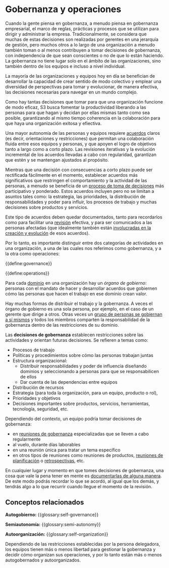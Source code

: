 # Gobernanza y operaciones

Cuando la gente piensa en gobernanza, a menudo piensa en gobernanza empresarial, el marco de reglas, prácticas y procesos que se utilizan para dirigir y administrar la empresa. Tradicionalmente, se considera que muchas de estas decisiones son realizadas por gerentes en una jerarquía de gestión, pero muchos otros a lo largo de una organización a menudo también toman o al menos contribuyen a tomar decisiones de gobernanza, con independencia de que sean conscientes o no de que lo están haciendo. La gobernanza no tiene lugar solo en el ámbito de las organizaciones, sino también dentro de los equipos e incluso a nivel individual.

La mayoría de las organizaciones y equipos hoy en día se benefician de desarrollar la capacidad de crear sentido de modo colectivo y emplear una diversidad de perspectivas para tomar y evolucionar, de manera efectiva, las decisiones necesarias para navegar en un mundo complejo.

Como hay tantas decisiones que tomar para que una organización funcione de modo eficaz, S3 busca fomentar la productividad liberando a las personas para que hagan y decidan por ellas mismas tanto como sea posible, garantizando al mismo tiempo coherencia en la colaboración para que haya una organización exitosa y efiectiva.

Una mayor autonomía de las personas y equipos requiere [acuerdos](glossary:agreement) claros (es decir, orientaciones y restricciones) que permitan una colaboración fluida entre esos equipos y personas, y que apoyen el logro de objetivos tanto a largo como a corto plazo. Las revisiones iterativas y la evolución incremental de los acuerdos llevadas a cabo con regularidad, garantizan que estén y se mantengan ajustados al propósito.

Mientras que una decisión con consecuencias a corto plazo puede ser rectificada fácilmente en el momento, establecer acuerdos más significativos que restringen el comportamiento y la actividad de las personas, a menudo se beneficia de un [proceso de toma de decisiones](section:consent-decision-making) más participativo y ponderado. Estos acuerdos incluyen pero no se limitan a asuntos tales como: la estrategia, las prioridades, la distribución de responsabilidades y poder para influir, los procesos de trabajo y muchas decisiones sobre productos y servicios.

Este tipo de acuerdos deben quedar documentados, tanto para recordarlos como para facilitar una [revisión](section:evaluate-and-evolve-agreements) efectiva, y para ser comunicados a las personas afectadas (que idealmente también están [involucradas en la creación y evolución](section:involve-those-affected) de esos acuerdos).

Por lo tanto, es importante distinguir entre dos categorías de actividades en una organización, a una de las cuales nos referimos como gobernanza, y a la otra como operaciones:

{{define:governance}}

{{define:operations}}

Para cada [dominio](glossary:domain) en una organización hay un *órgano de gobierno*: personas con el mandato de hacer y desarrollar acuerdos que gobiernen cómo las personas que hacen el trabajo en ese dominio crean valor.

Hay muchas formas de distribuir el trabajo y la gobernanza. A veces el órgano de gobierno es una sola persona, por ejemplo, en el caso de un gerente que dirige a otros. Otras veces un [grupo de personas se gobiernan a sí mismos](section:circle) y todos los miembros comparten la responsabilidad de la gobernanza dentro de las restricciones de su dominio.

Las **decisiones de gobernanza** establecen restricciones sobre las actividades y orientan futuras decisiones. Se refieren a temas como:

- Procesos de trabajo
- Políticas y procedimientos sobre cómo las personas trabajan juntas
- Estructura organizacional: 
    - Distribuir responsabilidades y poder de influencia diseñando dominios y seleccionando a personas para que se responsabilicen de ellos
    - Dar cuenta de las dependencias entre equipos
- Distribución de recursos
- Estrategia (para toda la organización, para un equipo, producto o rol), 
- Prioridades y objetivos
- Decisiones importantes sobre productos, servicios, herramientas, tecnología, seguridad, etc.

Dependiendo del contexto, un equipo podría tomar decisiones de gobernanza:

- en [reuniones de gobernanza](section:governance-meeting) especializadas que se lleven a cabo regularmente
- al vuelo, durante días laborables
- en una reunión única para tratar un tema específico
- en otros tipos de reuniones como reuniones de productos, [reuniones de planificación](section:planning-and-review-meetings) o [retrospectivas](section:retrospective), etc.

En cualquier lugar y momento en que tomes decisiones de gobernanza, una cosa que vale la pena tener en mente es [documentarlas de alguna manera](section:record-agreements). De este modo podrás recordar lo que se acordó, al igual que los demás, y tendrás algo a lo que recurrir cuando llegue el momento de la revisión.

## Conceptos relacionados

**Autogobierno:** {{glossary:self-governance}}

**Semiautonomía:** {{glossary:semi-autonomy}}

**Autoorganización:** {{glossary:self-organization}}

Dependiendo de las restricciones establecidas por la persona delegadora, los equipos tienen más o menos libertad para gestionar la gobernanza y decidir cómo organizan sus operaciones, y por lo tanto están más o menos autogobernados y autoorganizados.